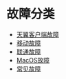 <!-- TITLE: 网维增幅典籍 -->
<!-- SUBTITLE: 网络维护科官方Wiki -->

# 故障分类

- [天翼客户端故障](/fyoung-client)
- [移动故障](/chinamobile)
- [联通故障](/chinaunicom)
- [MacOS故障](/macos)
- [常见故障](/common)